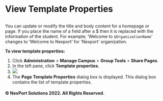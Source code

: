 # View Template Properties

##

You can update or modify the title and body content for a homepage or page. If you place the name of a field after a $ then it is replaced with the information of the student. For example; ‘Welcome to `$OrganizationName`’ changes to ‘Welcome to Nexport’ for 'Nexport' organization.

&#x20;

**To view template properties:**

1. Click **Administration** > **Manage Campus** > **Group Tools** > **Share Pages**.
2. In the left pane, click **Template properties**.
3. ![](https://www.nexportcampus.com/Content/Guides/aweb/Content/Resources/Images/GT\_Share\_Pages/Share\_Pages\_Template\_Properties\_550x294.png)
4. The **Page Template Properties** dialog box is displayed. This dialog box contains the list of template properties.

&#x20;

#### &#x20;© NexPort Solutions 2022. All Rights Reserved.
